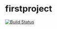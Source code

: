 # firstproject

[![Build Status](https://travis-ci.org/Zoeybird/myproject.svg?branch=master)](https://travis-ci.org/Zoeybird/myproject)
